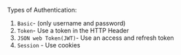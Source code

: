 Types of Authentication:

1.  `Basic`- (only username and password)
2.  `Token`- Use a token in the HTTP Header
3.  `JSON web Token(JWT)`- Use an access and refresh token
4.  `Session` - Use cookies
